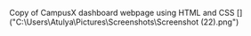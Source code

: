 Copy of CampusX dashboard webpage using HTML and CSS
[]("C:\Users\Atulya\Pictures\Screenshots\Screenshot (22).png")
